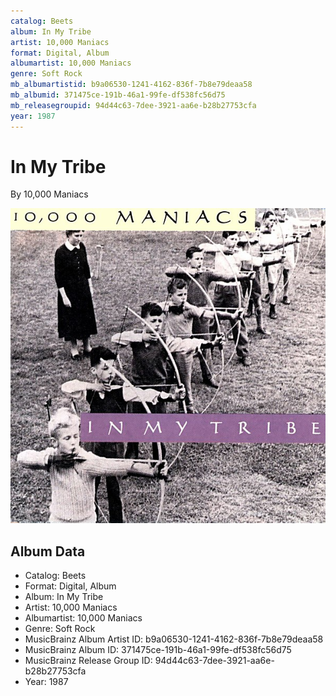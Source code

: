 ```yaml
---
catalog: Beets
album: In My Tribe
artist: 10,000 Maniacs
format: Digital, Album
albumartist: 10,000 Maniacs
genre: Soft Rock
mb_albumartistid: b9a06530-1241-4162-836f-7b8e79deaa58
mb_albumid: 371475ce-191b-46a1-99fe-df538fc56d75
mb_releasegroupid: 94d44c63-7dee-3921-aa6e-b28b27753cfa
year: 1987
---
```


# In My Tribe

By 10,000 Maniacs

![](../../assets/beetscovers/10_000_Maniacs-In_My_Tribe.jpg)

## Album Data

- Catalog: Beets
- Format: Digital, Album
- Album: In My Tribe
- Artist: 10,000 Maniacs
- Albumartist: 10,000 Maniacs
- Genre: Soft Rock
- MusicBrainz Album Artist ID: b9a06530-1241-4162-836f-7b8e79deaa58
- MusicBrainz Album ID: 371475ce-191b-46a1-99fe-df538fc56d75
- MusicBrainz Release Group ID: 94d44c63-7dee-3921-aa6e-b28b27753cfa
- Year: 1987

